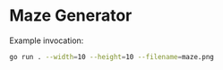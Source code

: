 # Maze Generator

Example invocation:

```sh
go run . --width=10 --height=10 --filename=maze.png
```